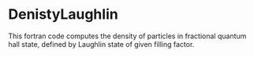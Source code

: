 # DenistyLaughlin
This fortran code computes the density of particles in fractional quantum hall state, defined by Laughlin state of given filling factor.
